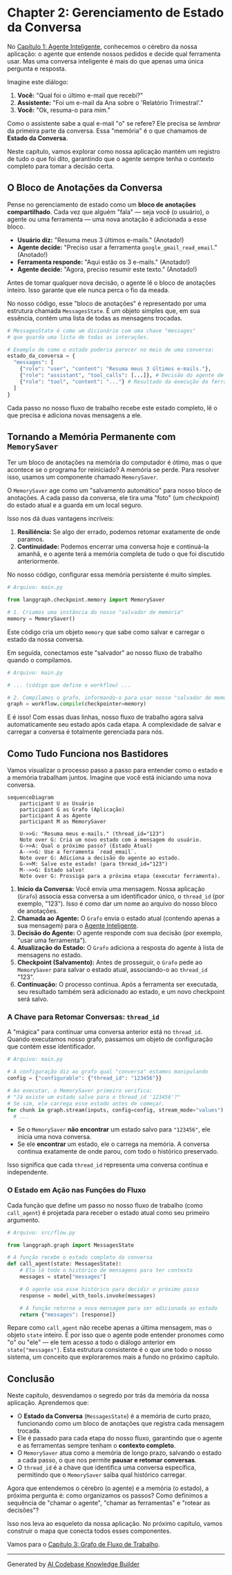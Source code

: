 # Chapter 2: Gerenciamento de Estado da Conversa


No [Capítulo 1: Agente Inteligente](01_agente_inteligente_.md), conhecemos o cérebro da nossa aplicação: o agente que entende nossos pedidos e decide qual ferramenta usar. Mas uma conversa inteligente é mais do que apenas uma única pergunta e resposta.

Imagine este diálogo:
1.  **Você:** "Qual foi o último e-mail que recebi?"
2.  **Assistente:** "Foi um e-mail da Ana sobre o 'Relatório Trimestral'."
3.  **Você:** "Ok, resuma-o para mim."

Como o assistente sabe a qual e-mail "o" se refere? Ele precisa se *lembrar* da primeira parte da conversa. Essa "memória" é o que chamamos de **Estado da Conversa**.

Neste capítulo, vamos explorar como nossa aplicação mantém um registro de tudo o que foi dito, garantindo que o agente sempre tenha o contexto completo para tomar a decisão certa.

## O Bloco de Anotações da Conversa

Pense no gerenciamento de estado como um **bloco de anotações compartilhado**. Cada vez que alguém "fala" — seja você (o usuário), o agente ou uma ferramenta — uma nova anotação é adicionada a esse bloco.

-   **Usuário diz:** "Resuma meus 3 últimos e-mails." (Anotado!)
-   **Agente decide:** "Preciso usar a ferramenta `google_gmail_read_email`." (Anotado!)
-   **Ferramenta responde:** "Aqui estão os 3 e-mails." (Anotado!)
-   **Agente decide:** "Agora, preciso resumir este texto." (Anotado!)

Antes de tomar qualquer nova decisão, o agente lê o bloco de anotações inteiro. Isso garante que ele nunca perca o fio da meada.

No nosso código, esse "bloco de anotações" é representado por uma estrutura chamada `MessagesState`. É um objeto simples que, em sua essência, contém uma lista de todas as mensagens trocadas.

```python
# MessagesState é como um dicionário com uma chave "messages"
# que guarda uma lista de todas as interações.

# Exemplo de como o estado poderia parecer no meio de uma conversa:
estado_da_conversa = {
  "messages": [
    {"role": "user", "content": "Resuma meus 3 últimos e-mails."},
    {"role": "assistant", "tool_calls": [...]}, # Decisão do agente de usar uma ferramenta
    {"role": "tool", "content": "..."} # Resultado da execução da ferramenta
  ]
}
```

Cada passo no nosso fluxo de trabalho recebe este estado completo, lê o que precisa e adiciona novas mensagens a ele.

## Tornando a Memória Permanente com `MemorySaver`

Ter um bloco de anotações na memória do computador é ótimo, mas o que acontece se o programa for reiniciado? A memória se perde. Para resolver isso, usamos um componente chamado `MemorySaver`.

O `MemorySaver` age como um "salvamento automático" para nosso bloco de anotações. A cada passo da conversa, ele tira uma "foto" (um *checkpoint*) do estado atual e a guarda em um local seguro.

Isso nos dá duas vantagens incríveis:
1.  **Resiliência:** Se algo der errado, podemos retomar exatamente de onde paramos.
2.  **Continuidade:** Podemos encerrar uma conversa hoje e continuá-la amanhã, e o agente terá a memória completa de tudo o que foi discutido anteriormente.

No nosso código, configurar essa memória persistente é muito simples.

```python
# Arquivo: main.py

from langgraph.checkpoint.memory import MemorySaver

# 1. Criamos uma instância do nosso "salvador de memória"
memory = MemorySaver()
```

Este código cria um objeto `memory` que sabe como salvar e carregar o estado da nossa conversa.

Em seguida, conectamos este "salvador" ao nosso fluxo de trabalho quando o compilamos.

```python
# Arquivo: main.py

# ... (código que define o workflow) ...

# 2. Compilamos o grafo, informando-o para usar nosso "salvador de memória"
graph = workflow.compile(checkpointer=memory)
```

E é isso! Com essas duas linhas, nosso fluxo de trabalho agora salva automaticamente seu estado após cada etapa. A complexidade de salvar e carregar a conversa é totalmente gerenciada para nós.

## Como Tudo Funciona nos Bastidores

Vamos visualizar o processo passo a passo para entender como o estado e a memória trabalham juntos. Imagine que você está iniciando uma nova conversa.

```mermaid
sequenceDiagram
    participant U as Usuário
    participant G as Grafo (Aplicação)
    participant A as Agente
    participant M as MemorySaver

    U->>G: "Resuma meus e-mails." (thread_id="123")
    Note over G: Cria um novo estado com a mensagem do usuário.
    G->>A: Qual o próximo passo? (Estado Atual)
    A-->>G: Use a ferramenta `read_email`.
    Note over G: Adiciona a decisão do agente ao estado.
    G->>M: Salve este estado! (para thread_id="123")
    M-->>G: Estado salvo!
    Note over G: Prossiga para a próxima etapa (executar ferramenta).
```

1.  **Início da Conversa:** Você envia uma mensagem. Nossa aplicação (`Grafo`) associa essa conversa a um identificador único, o `thread_id` (por exemplo, "123"). Isso é como dar um nome ao arquivo do nosso bloco de anotações.
2.  **Chamada ao Agente:** O `Grafo` envia o estado atual (contendo apenas a sua mensagem) para o [Agente Inteligente](01_agente_inteligente_.md).
3.  **Decisão do Agente:** O agente responde com sua decisão (por exemplo, "usar uma ferramenta").
4.  **Atualização do Estado:** O `Grafo` adiciona a resposta do agente à lista de mensagens no estado.
5.  **Checkpoint (Salvamento):** Antes de prosseguir, o `Grafo` pede ao `MemorySaver` para salvar o estado atual, associando-o ao `thread_id` "123".
6.  **Continuação:** O processo continua. Após a ferramenta ser executada, seu resultado também será adicionado ao estado, e um novo checkpoint será salvo.

### A Chave para Retomar Conversas: `thread_id`

A "mágica" para continuar uma conversa anterior está no `thread_id`. Quando executamos nosso grafo, passamos um objeto de configuração que contém esse identificador.

```python
# Arquivo: main.py

# A configuração diz ao grafo qual "conversa" estamos manipulando
config = {"configurable": {"thread_id": "123456"}}

# Ao executar, o MemorySaver primeiro verifica:
# "Já existe um estado salvo para o thread_id '123456'?"
# Se sim, ele carrega esse estado antes de começar.
for chunk in graph.stream(inputs, config=config, stream_mode="values"):
  # ...
```

-   Se o `MemorySaver` **não encontrar** um estado salvo para `"123456"`, ele inicia uma nova conversa.
-   Se ele **encontrar** um estado, ele o carrega na memória. A conversa continua exatamente de onde parou, com todo o histórico preservado.

Isso significa que cada `thread_id` representa uma conversa contínua e independente.

### O Estado em Ação nas Funções do Fluxo

Cada função que define um passo no nosso fluxo de trabalho (como `call_agent`) é projetada para receber o estado atual como seu primeiro argumento.

```python
# Arquivo: src/flow.py

from langgraph.graph import MessagesState

# A função recebe o estado completo da conversa
def call_agent(state: MessagesState):
    # Ela lê todo o histórico de mensagens para ter contexto
    messages = state["messages"]

    # O agente usa esse histórico para decidir o próximo passo
    response = model_with_tools.invoke(messages)

    # A função retorna a nova mensagem para ser adicionada ao estado
    return {"messages": [response]}
```

Repare como `call_agent` não recebe apenas a última mensagem, mas o objeto `state` inteiro. É por isso que o agente pode entender pronomes como "o" ou "ele" — ele tem acesso a todo o diálogo anterior em `state["messages"]`. Esta estrutura consistente é o que une todo o nosso sistema, um conceito que exploraremos mais a fundo no próximo capítulo.

## Conclusão

Neste capítulo, desvendamos o segredo por trás da memória da nossa aplicação. Aprendemos que:

-   O **Estado da Conversa** (`MessagesState`) é a memória de curto prazo, funcionando como um bloco de anotações que registra cada mensagem trocada.
-   Ele é passado para cada etapa do nosso fluxo, garantindo que o agente e as ferramentas sempre tenham o **contexto completo**.
-   O `MemorySaver` atua como a memória de longo prazo, salvando o estado a cada passo, o que nos permite **pausar e retomar conversas**.
-   O `thread_id` é a chave que identifica uma conversa específica, permitindo que o `MemorySaver` saiba qual histórico carregar.

Agora que entendemos o cérebro (o agente) e a memória (o estado), a próxima pergunta é: como organizamos os passos? Como definimos a sequência de "chamar o agente", "chamar as ferramentas" e "rotear as decisões"?

Isso nos leva ao esqueleto da nossa aplicação. No próximo capítulo, vamos construir o mapa que conecta todos esses componentes.

Vamos para o [Capítulo 3: Grafo de Fluxo de Trabalho](03_grafo_de_fluxo_de_trabalho_.md).

---

Generated by [AI Codebase Knowledge Builder](https://github.com/The-Pocket/Tutorial-Codebase-Knowledge)